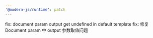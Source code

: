 ```yaml
---
'@modern-js/runtime': patch
---
```


fix: document param output get undefined in default template
fix: 修复 Document param 中 output 参数取值问题
